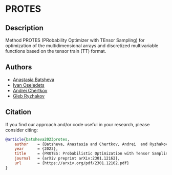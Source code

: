 # PROTES


## Description

Method PROTES (PRobability Optimizer with TEnsor Sampling) for optimization of the multidimensional arrays and  discretized multivariable functions based on the tensor train (TT) format.


## Authors

- [Anastasia Batsheva](https://github.com/anabatsh)
- [Ivan Oseledets](https://github.com/oseledets)
- [Andrei Chertkov](https://github.com/AndreiChertkov)
- [Gleb Ryzhakov](https://github.com/G-Ryzhakov)


## Citation

If you find our approach and/or code useful in your research, please consider citing:

```bibtex
@article{batsheva2023protes,
    author    = {Batsheva, Anastasia and Chertkov, Andrei  and Ryzhakov, Gleb and Oseledets, Ivan},
    year      = {2023},
    title     = {PROTES: Probabilistic Optimization with Tensor Sampling},
    journal   = {arXiv preprint arXiv:2301.12162},
    url       = {https://arxiv.org/pdf/2301.12162.pdf}
}
```
